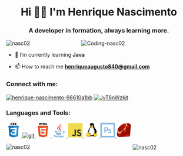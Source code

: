 <h1 align="center">Hi 👋🏽 I'm Henrique Nascimento</h1>
<h3 align="center">A developer in formation, always learning more.</h3>
<img src="https://user-images.githubusercontent.com/90779065/231906615-4592c7bb-a896-427f-84aa-2bb98daeb043.gif" align="right" alt="Coding-nasc02" width="300" >

<p align="left"> <img src="https://komarev.com/ghpvc/?username=nasc02&label=Profile%20views&color=cf3be3&style=flat" alt="nasc02" /> </p>

- 🌱 I’m currently learning **Java**

- 📫 How to reach me **henriqueaugusto840@gmail.com**

<h3 align="left">Connect with me:</h3>
<p align="left">
<a href="https://linkedin.com/in/henrique-nascimento-98610a1bb" target="blank"><img align="center" src="https://raw.githubusercontent.com/rahuldkjain/github-profile-readme-generator/master/src/images/icons/Social/linked-in-alt.svg" alt="henrique-nascimento-98610a1bb" height="30" width="40" /></a>
<a href="https://discord.gg/JvT6nWzkjt" target="blank"><img align="center" src="https://raw.githubusercontent.com/rahuldkjain/github-profile-readme-generator/master/src/images/icons/Social/discord.svg" alt="JvT6nWzkjt" height="30" width="40" /></a>
</p>

<h3 align="left">Languages and Tools:</h3>
<p align="left"> <a href="https://www.w3schools.com/css/" target="_blank" rel="noreferrer"> <img src="https://raw.githubusercontent.com/devicons/devicon/master/icons/css3/css3-original-wordmark.svg" alt="css3" width="40" height="40"/> </a> <a href="https://git-scm.com/" target="_blank" rel="noreferrer"> <img src="https://www.vectorlogo.zone/logos/git-scm/git-scm-icon.svg" alt="git" width="40" height="40"/> </a> <a href="https://www.w3.org/html/" target="_blank" rel="noreferrer"> <img src="https://raw.githubusercontent.com/devicons/devicon/master/icons/html5/html5-original-wordmark.svg" alt="html5" width="40" height="40"/> </a> <a href="https://www.java.com" target="_blank" rel="noreferrer"> <img src="https://raw.githubusercontent.com/devicons/devicon/master/icons/java/java-original.svg" alt="java" width="40" height="40"/> </a> <a href="https://developer.mozilla.org/en-US/docs/Web/JavaScript" target="_blank" rel="noreferrer"> <img src="https://raw.githubusercontent.com/devicons/devicon/master/icons/javascript/javascript-original.svg" alt="javascript" width="40" height="40"/> </a> <a href="https://www.linux.org/" target="_blank" rel="noreferrer"> <img src="https://raw.githubusercontent.com/devicons/devicon/master/icons/linux/linux-original.svg" alt="linux" width="40" height="40"/> </a> <a href="https://www.photoshop.com/en" target="_blank" rel="noreferrer"> <img src="https://raw.githubusercontent.com/devicons/devicon/master/icons/photoshop/photoshop-line.svg" alt="photoshop" width="40" height="40"/> </a> <a href="https://www.ruby-lang.org/en/" target="_blank" rel="noreferrer"> <img src="https://raw.githubusercontent.com/devicons/devicon/master/icons/ruby/ruby-original.svg" alt="ruby" width="40" height="40"/> </a> </p>

<p><img width="340" align="left" src="https://github-readme-stats.vercel.app/api/top-langs?username=nasc02&show_icons=true&theme=tokyonight&locale=en&layout=compact" alt="nasc02" /></p>

<p>&nbsp;<img align="center" height="160" src="https://github-readme-stats.vercel.app/api?username=nasc02&show_icons=true&theme=tokyonight&locale=en" alt="nasc02" /></p>
